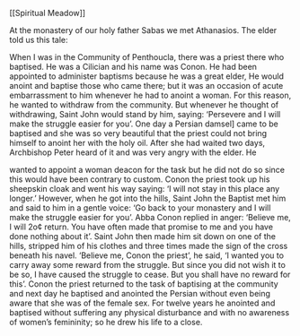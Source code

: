 [[Spiritual Meadow]]
 
At the monastery of our holy father Sabas we met Athanasios. The elder told us this tale:  
 
When I was in the Community of Penthoucla, there was a priest there who baptised. He was a Cilician and his name was Conon. He had been appointed to administer baptisms because he was a great elder, He would anoint and baptise those who came there; but it was an occasion of acute embarrassment to him whenever he had to anoint a woman. For this reason, he wanted to withdraw from the community. But whenever he thought of withdrawing, Saint John would stand by him, saying: ‘Persevere and I will make the struggle easier for you’. One day a Persian damsel] came to be baptised and she was so very beautiful that the priest could not bring himself to anoint her with the holy oil. After she had waited two days, Archbishop Peter heard of it and was very angry with the elder. He  
 
wanted to appoint a woman deacon for the task but he did not do so since this would have been contrary to custom. Conon the priest took up his sheepskin cloak and went his way saying: ‘I will not stay in this place any longer.’ However, when he got into the hills, Saint John the Baptist met him and said to him in a gentle voice: ‘Go back to your monastery and I will make the struggle easier for you’. Abba Conon replied in anger: ‘Believe me, I will 2o¢ return. You have often made that promise to me and you have done nothing about it’. Saint John then made him sit down on one of the hills, stripped him of his clothes and three times made the sign of the cross beneath his navel. ‘Believe me, Conon the priest’, he said, ‘I wanted you to carry away some reward from the struggle. But since you did not wish it to be so, I have caused the struggle to cease. But you shall have no reward for this’. Conon the priest returned to the task of baptising at the community and next day he baptised and anointed the Persian without even being aware that she was of the female sex. For twelve years he anointed and baptised without suffering any physical disturbance and with no awareness of women’s femininity; so he drew his life to a close.
